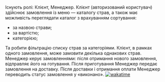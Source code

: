 Існують ролі: Клієнт, Менеджер.
Клієнт (авторизований користувач) здійснює замовлення із меню — каталогу страв, а також має можливість переглядати каталог з врахуванням сортування:
- за назвою страви;
- за вартістю;
- категорією;

Та робити фільтрацію списку страв за категоріями. Клієнт, в рамках одного замовлення, може замовити декілька однакових страв.
  Менеджер керує замовленнями: після отримання нового замовлення, відправляє його на готування. Після приготування Менеджер передає замовлення на доставку. Після  доставки і отримання оплати Менеджер переводить статус замовлення у «виконано».
  [![wakatime](https://wakatime.com/badge/user/18e23f19-77a8-4cf3-ad7f-e01bf6f5be63/project/45f2926f-c20c-48c3-8aa3-d76cfb28c8f3.svg)](https://wakatime.com/badge/user/18e23f19-77a8-4cf3-ad7f-e01bf6f5be63/project/45f2926f-c20c-48c3-8aa3-d76cfb28c8f3)
